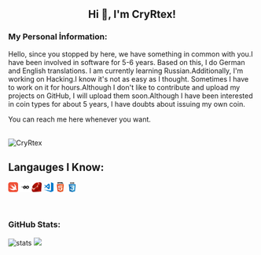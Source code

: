 <h2 align="center">Hi 👋, I'm CryRtex!</h2>

<h3>My Personal İnformation:</h3>
<p align="left">
<a>Hello, since you stopped by here, we have something in common with you.I have been involved in software for 5-6 years. Based on this, I do German and English translations.
I am currently learning Russian.Additionally, I'm working on Hacking.I know it's not as easy as I thought. Sometimes I have to work on it for hours.Although I don't like to contribute and upload my projects on GitHub, I will upload them soon.Although I have been interested in coin types for about 5 years, I have doubts about issuing my own coin.



You can reach me here whenever you want.

 </a>
</br>
<img src="https://komarev.com/ghpvc/?username=CryRtex&color=dc143c&label=Ziyaretçi&color=6182e1" alt="CryRtex"/>


## Langauges I Know:

<code><img height="20" src="https://raw.githubusercontent.com/github/explore/80688e429a7d4ef2fca1e82350fe8e3517d3494d/topics/swift/swift.png"></code>
<code><img height="20" src="https://raw.githubusercontent.com/github/explore/80688e429a7d4ef2fca1e82350fe8e3517d3494d/topics/go/go.png"></code>
<code><img height="20" src="https://raw.githubusercontent.com/github/explore/80688e429a7d4ef2fca1e82350fe8e3517d3494d/topics/ruby/ruby.png"></code>
<code><img height="20" src="https://raw.githubusercontent.com/github/explore/80688e429a7d4ef2fca1e82350fe8e3517d3494d/topics/visual-studio-code/visual-studio-code.png"></code>
<code><img height="20" src="https://raw.githubusercontent.com/github/explore/80688e429a7d4ef2fca1e82350fe8e3517d3494d/topics/html/html.png"></code>
<code><img height="20" src="https://raw.githubusercontent.com/github/explore/80688e429a7d4ef2fca1e82350fe8e3517d3494d/topics/css/css.png"></code>



</br>
<h3 align="left">GitHub Stats:</h3>
<p align="left">
     <img src="https://github-readme-stats.vercel.app/api?username=CryRtex&count_private=true&show_icons=true&theme=radical" width="%100" height="150px" alt="stats"/>
<img src="https://github-readme-stats.vercel.app/api/top-langs/?username=CryRtex&layout=compact&theme=dark&hide_border=true" />


